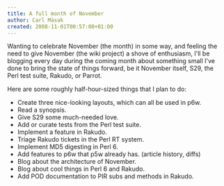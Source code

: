 ```yaml
---
title: A full month of November
author: Carl Mäsak
created: 2008-11-01T00:57:00+01:00
---
```

Wanting to celebrate November (the month) in some way, and feeling the need to give November (the wiki project) a shove of enthusiasm, I'll be blogging every day during the coming month about something small I've done to bring the state of things forward, be it November itself, S29, the Perl test suite, Rakudo, or Parrot.

Here are some roughly half-hour-sized things that I plan to do:

- Create three nice-looking layouts, which can all be used in p6w.
- Read a synopsis.
- Give S29 some much-needed love.
- Add or curate tests from the Perl test suite.
- Implement a feature in Rakudo.
- Triage Rakudo tickets in the Perl RT system.
- Implement MD5 digesting in Perl 6.
- Add features to p6w that p5w already has. (article history, diffs)
- Blog about the architecture of November.
- Blog about cool things in Perl 6 and Rakudo.
- Add POD documentation to PIR subs and methods in Rakudo.


